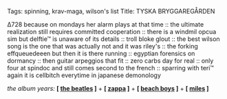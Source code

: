 Tags: spinning, krav-maga, wilson's list
Title: TYSKA BRYGGAREGÅRDEN
  
∆728 because on mondays her alarm plays at that time :: the ultimate realization still requires committed cooperation :: there is a windmil opcua sim but delftie™ is unaware of its details :: troll bloke glout :: the best wilson song is the one that was actually not and it was riley's :: the forking effqueuedeeen but then it is there running :: egyptian forensics on dormancy :: then guitar arpeggios that fit :: zero carbs day for real :: only four at spindoc and still comes second to the french :: sparring with teri™ again it is cellbitch everytime in japanese demonology
  
_the album years:_ **[ [the beatles](https://rateyourmusic.com/release/album/the-beatles/abbey-road/) ]** + **[ [zappa](https://rateyourmusic.com/release/album/frank-zappa/hot-rats/) ]** + **[ [beach boys](https://rateyourmusic.com/release/album/the-beach-boys/20_20/) ]** + **[ [miles](https://rateyourmusic.com/release/album/miles-davis/in-a-silent-way/) ]**  
